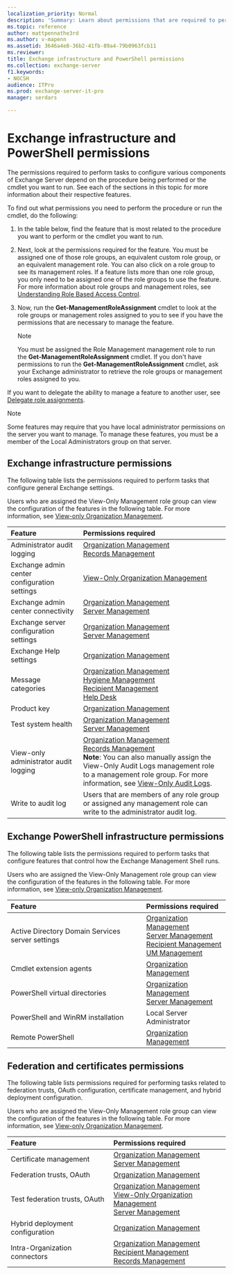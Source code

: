 ```yaml
---
localization_priority: Normal
description: 'Summary: Learn about permissions that are required to perform tasks to configure various components of Exchange Server 2016 or Exchange Server 2019.'
ms.topic: reference
author: mattpennathe3rd
ms.author: v-mapenn
ms.assetid: 3646a4e8-36b2-41fb-89a4-79b0963fcb11
ms.reviewer:
title: Exchange infrastructure and PowerShell permissions
ms.collection: exchange-server
f1.keywords:
- NOCSH
audience: ITPro
ms.prod: exchange-server-it-pro
manager: serdars

---
```


# Exchange infrastructure and PowerShell permissions

The permissions required to perform tasks to configure various components of Exchange Server depend on the procedure being performed or the cmdlet you want to run. See each of the sections in this topic for more information about their respective features.

To find out what permissions you need to perform the procedure or run the cmdlet, do the following:

1. In the table below, find the feature that is most related to the procedure you want to perform or the cmdlet you want to run.

2. Next, look at the permissions required for the feature. You must be assigned one of those role groups, an equivalent custom role group, or an equivalent management role. You can also click on a role group to see its management roles. If a feature lists more than one role group, you only need to be assigned one of the role groups to use the feature. For more information about role groups and management roles, see [Understanding Role Based Access Control](https://technet.microsoft.com/library/dd298183.aspx).

3. Now, run the **Get-ManagementRoleAssignment** cmdlet to look at the role groups or management roles assigned to you to see if you have the permissions that are necessary to manage the feature.

    > [!NOTE]
    > You must be assigned the Role Management management role to run the **Get-ManagementRoleAssignment** cmdlet. If you don't have permissions to run the **Get-ManagementRoleAssignment** cmdlet, ask your Exchange administrator to retrieve the role groups or management roles assigned to you.

If you want to delegate the ability to manage a feature to another user, see [Delegate role assignments](https://docs.microsoft.com/exchange/delegate-role-assignments-exchange-2013-help).

> [!NOTE]
> Some features may require that you have local administrator permissions on the server you want to manage. To manage these features, you must be a member of the Local Administrators group on that server.

## Exchange infrastructure permissions

The following table lists the permissions required to perform tasks that configure general Exchange settings.

Users who are assigned the View-Only Management role group can view the configuration of the features in the following table. For more information, see [View-only Organization Management](https://docs.microsoft.com/exchange/view-only-organization-management-exchange-2013-help).

|**Feature**|**Permissions required**|
|:-----|:-----|
|Administrator audit logging|[Organization Management](https://docs.microsoft.com/exchange/organization-management-exchange-2013-help) <br/> [Records Management](https://docs.microsoft.com/exchange/records-management-exchange-2013-help)|
|Exchange admin center configuration settings|[View-Only Organization Management](https://docs.microsoft.com/exchange/view-only-organization-management-exchange-2013-help)|
|Exchange admin center connectivity|[Organization Management](https://docs.microsoft.com/exchange/organization-management-exchange-2013-help) <br/> [Server Management](https://technet.microsoft.com/library/30cbc4de-adb3-42e8-922f-7661095bdb8c.aspx)|
|Exchange server configuration settings|[Organization Management](https://docs.microsoft.com/exchange/organization-management-exchange-2013-help) <br/> [Server Management](https://technet.microsoft.com/library/30cbc4de-adb3-42e8-922f-7661095bdb8c.aspx)|
|Exchange Help settings|[Organization Management](https://docs.microsoft.com/exchange/organization-management-exchange-2013-help)|
|Message categories|[Organization Management](https://docs.microsoft.com/exchange/organization-management-exchange-2013-help) <br/> [Hygiene Management](https://docs.microsoft.com/exchange/hygiene-management-exchange-2013-help) <br/> [Recipient Management](https://technet.microsoft.com/library/669d602e-68e3-41f9-a455-b942d212d130.aspx) <br/> [Help Desk](https://docs.microsoft.com/exchange/help-desk-exchange-2013-help)|
|Product key|[Organization Management](https://docs.microsoft.com/exchange/organization-management-exchange-2013-help)|
|Test system health|[Organization Management](https://docs.microsoft.com/exchange/organization-management-exchange-2013-help) <br/> [Server Management](https://technet.microsoft.com/library/30cbc4de-adb3-42e8-922f-7661095bdb8c.aspx)|
|View-only administrator audit logging|[Organization Management](https://docs.microsoft.com/exchange/organization-management-exchange-2013-help) <br/> [Records Management](https://docs.microsoft.com/exchange/records-management-exchange-2013-help) <br/> **Note**: You can also manually assign the View-Only Audit Logs management role to a management role group. For more information, see [View-Only Audit Logs](https://docs.microsoft.com/exchange/view-only-audit-logs-role-exchange-2013-help).|
|Write to audit log|Users that are members of any role group or assigned any management role can write to the administrator audit log.|

## Exchange PowerShell infrastructure permissions

The following table lists the permissions required to perform tasks that configure features that control how the Exchange Management Shell runs.

Users who are assigned the View-Only Management role group can view the configuration of the features in the following table. For more information, see [View-only Organization Management](https://docs.microsoft.com/exchange/view-only-organization-management-exchange-2013-help).

|**Feature**|**Permissions required**|
|:-----|:-----|
|Active Directory Domain Services server settings|[Organization Management](https://docs.microsoft.com/exchange/organization-management-exchange-2013-help) <br/> [Server Management](https://technet.microsoft.com/library/30cbc4de-adb3-42e8-922f-7661095bdb8c.aspx) <br/> [Recipient Management](https://technet.microsoft.com/library/669d602e-68e3-41f9-a455-b942d212d130.aspx) <br/> [UM Management](https://technet.microsoft.com/library/c91f0387-615c-4a1d-87d4-133ddac1e407.aspx)|
|Cmdlet extension agents|[Organization Management](https://docs.microsoft.com/exchange/organization-management-exchange-2013-help)|
|PowerShell virtual directories|[Organization Management](https://docs.microsoft.com/exchange/organization-management-exchange-2013-help) <br/> [Server Management](https://technet.microsoft.com/library/30cbc4de-adb3-42e8-922f-7661095bdb8c.aspx)|
|PowerShell and WinRM installation|Local Server Administrator|
|Remote PowerShell|[Organization Management](https://docs.microsoft.com/exchange/organization-management-exchange-2013-help)|

## Federation and certificates permissions

The following table lists permissions required for performing tasks related to federation trusts, OAuth configuration, certificate management, and hybrid deployment configuration.

Users who are assigned the View-Only Management role group can view the configuration of the features in the following table. For more information, see [View-only Organization Management](https://docs.microsoft.com/exchange/view-only-organization-management-exchange-2013-help).

|**Feature**|**Permissions required**|
|:-----|:-----|
|Certificate management|[Organization Management](https://docs.microsoft.com/exchange/organization-management-exchange-2013-help) <br/> [Server Management](https://technet.microsoft.com/library/30cbc4de-adb3-42e8-922f-7661095bdb8c.aspx)|
|Federation trusts, OAuth|[Organization Management](https://docs.microsoft.com/exchange/organization-management-exchange-2013-help)|
|Test federation trusts, OAuth|[Organization Management](https://docs.microsoft.com/exchange/organization-management-exchange-2013-help) <br/> [View-Only Organization Management](https://docs.microsoft.com/exchange/view-only-organization-management-exchange-2013-help) <br/> [Server Management](https://technet.microsoft.com/library/30cbc4de-adb3-42e8-922f-7661095bdb8c.aspx)|
|Hybrid deployment configuration|[Organization Management](https://docs.microsoft.com/exchange/organization-management-exchange-2013-help)|
|Intra-Organization connectors|[Organization Management](https://docs.microsoft.com/exchange/organization-management-exchange-2013-help) <br/> [Recipient Management](https://technet.microsoft.com/library/669d602e-68e3-41f9-a455-b942d212d130.aspx) <br/> [Records Management](https://docs.microsoft.com/exchange/records-management-exchange-2013-help)|
